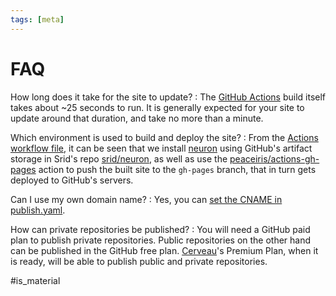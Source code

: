 ```yaml
---
tags: [meta]
---
```


# FAQ

How long does it take for the site to update?
:  The [GitHub Actions][1] build itself takes about \~25 seconds to run. It is generally expected for your site to update around that duration, and take no more than a minute.

Which environment is used to build and deploy the site?
: From the [Actions workflow file][2], it can be seen that we install [neuron][3] using GitHub's artifact storage in Srid's repo [srid/neuron][4], as well as use the  [peaceiris/actions-gh-pages][5] action to push the built site to the `gh-pages` branch, that in turn gets deployed to GitHub's servers.

Can I use my own domain name?
: Yes, you can [set the CNAME in publish.yaml][6].

How can private repositories be published?
: You will need a GitHub paid plan to publish private repositories. Public repositories on the other hand can be published in the GitHub free plan. [Cerveau][7]'s Premium Plan, when it is ready, will be able to publish public and private repositories.

[1]:	https://github.com/features/actions
[2]:	https://github.com/srid/neuron-template/blob/master/.github/workflows/publish.yaml
[3]:	https://neuron.zettel.page/
[4]:	https://github.com/srid/neuron
[5]:	https://github.com/peaceiris/actions-gh-pages
[6]:	https://github.com/peaceiris/actions-gh-pages#%EF%B8%8F-add-cname-file-cname
[7]:	https://www.cerveau.app/

#is_material
